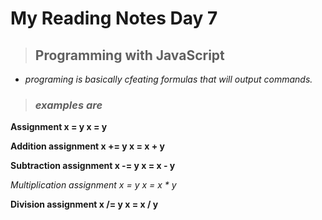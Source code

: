 # My Reading Notes Day 7

>## Programming with JavaScript
* *programing is basically cfeating formulas that will output commands.* 

>### *examples are*

**Assignment	x = y	x = y**

**Addition assignment	x += y	x = x + y**

**Subtraction assignment	x -= y	x = x - y**

*Multiplication assignment	x *= y	x = x * y**

**Division assignment	x /= y	x = x / y**

